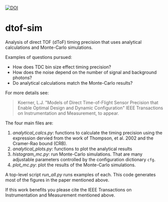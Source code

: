 [![DOI](https://zenodo.org/badge/356401320.svg)](https://zenodo.org/badge/latestdoi/356401320)

# dtof-sim

Analysis of direct TOF (dToF) timing precision that uses analytical calculations and Monte-Carlo simulations. 

Examples of questions pursued:

* How does TDC bin size effect timing precision?
* How does the noise depend on the number of signal and background photons? 
* Do analytical calculations match the Monte-Carlo results? 

For more details see:

> Koerner, L.J. "Models of Direct Time-of-Flight Sensor Precision that Enable Optimal Design and Dynamic Configuration" IEEE 
Transactions on Instrumentation and Measurement, to appear. 

The four main files are:

1. *analytical_calcs.py*: functions to calculate the timing precision using the expression dervied from the work of Thompson, et al. 2002 and the Cramer-Rao bound (CRB).
2. *analytical_plots.py*: functions to plot the analytical results  
3. *histogram_mc.py*: run Monte-Carlo simulations. That are many adjustable parameters controlled by the configuration dictionary `cfg`.
4. *plot_mc.py*: plot the results of the Monte-Carlo simulations.

A top-level script *run_all.py* runs examples of each. This code generates most of the figures in the paper mentioned above.

If this work benefits you please cite the IEEE Transactions on Instrumentation and Measurement mentioned above.
